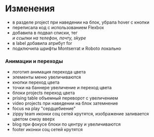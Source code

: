 # Изменения

* в разделе project при наведении на блок, убрала hover с кнопки 
* переписала код с использованием Flexbox
* добавила в подвал списки, тег <address> и ссылки на телефон, почту, skype
* в label добавила атрибут for
* подключила шрифты Montserrat и Roboto локально 

### Анимации и переходы

* логотип анимация перехода цвета
* элементы меню увеличиваются
* кнопки переход цвета
* точки на баннере увеличение и переход цвета
* блоки projects переход цвета
* prising table объемный переворот с увеличением
* video projects при наведении на блок затемнение 
* focus на play "сердцебиение"
* zippy team иконки соц сетей крутятся, изображение заливается цветом снизу вверх
* blog при фокусе блоки по центру и увеличиваются
* footer иконки соц сетей крутятся
